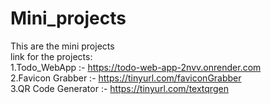 # Mini_projects

This are the mini projects <br>
link for the projects:<br>
1.Todo_WebApp :- https://todo-web-app-2nvv.onrender.com <br>
2.Favicon Grabber :- https://tinyurl.com/faviconGrabber <br>
3.QR Code Generator :- https://tinyurl.com/textqrgen
